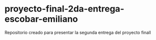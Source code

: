 # proyecto-final-2da-entrega-escobar-emiliano
Repositorio creado para presentar la segunda entrega del proyecto finall
